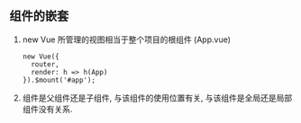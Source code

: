## 组件的嵌套

1. new Vue 所管理的视图相当于整个项目的根组件 (App.vue)

   ```vue
   new Vue({
     router,
     render: h => h(App)
   }).$mount('#app');
   ```

2. 组件是父组件还是子组件, 与该组件的使用位置有关, 与该组件是全局还是局部组件没有关系.



